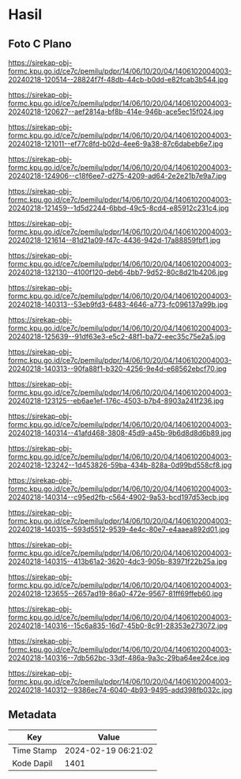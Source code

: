 # Hasil

## Foto C Plano

https://sirekap-obj-formc.kpu.go.id/ce7c/pemilu/pdpr/14/06/10/20/04/1406102004003-20240218-120514--28824f7f-48db-44cb-b0dd-e82fcab3b544.jpg

https://sirekap-obj-formc.kpu.go.id/ce7c/pemilu/pdpr/14/06/10/20/04/1406102004003-20240218-120627--aef2814a-bf8b-414e-946b-ace5ec15f024.jpg

https://sirekap-obj-formc.kpu.go.id/ce7c/pemilu/pdpr/14/06/10/20/04/1406102004003-20240218-121011--ef77c8fd-b02d-4ee6-9a38-87c6dabeb6e7.jpg

https://sirekap-obj-formc.kpu.go.id/ce7c/pemilu/pdpr/14/06/10/20/04/1406102004003-20240218-124906--c18f6ee7-d275-4209-ad64-2e2e21b7e9a7.jpg

https://sirekap-obj-formc.kpu.go.id/ce7c/pemilu/pdpr/14/06/10/20/04/1406102004003-20240218-121459--1d5d2244-6bbd-49c5-8cd4-e85912c231c4.jpg

https://sirekap-obj-formc.kpu.go.id/ce7c/pemilu/pdpr/14/06/10/20/04/1406102004003-20240218-121614--81d21a09-f47c-4436-942d-17a88859fbf1.jpg

https://sirekap-obj-formc.kpu.go.id/ce7c/pemilu/pdpr/14/06/10/20/04/1406102004003-20240218-132130--4100f120-deb6-4bb7-9d52-80c8d21b4206.jpg

https://sirekap-obj-formc.kpu.go.id/ce7c/pemilu/pdpr/14/06/10/20/04/1406102004003-20240218-140313--53eb9fd3-6483-4646-a773-fc096137a99b.jpg

https://sirekap-obj-formc.kpu.go.id/ce7c/pemilu/pdpr/14/06/10/20/04/1406102004003-20240218-125639--91df63e3-e5c2-48f1-ba72-eec35c75e2a5.jpg

https://sirekap-obj-formc.kpu.go.id/ce7c/pemilu/pdpr/14/06/10/20/04/1406102004003-20240218-140313--90fa88f1-b320-4256-9e4d-e68562ebcf70.jpg

https://sirekap-obj-formc.kpu.go.id/ce7c/pemilu/pdpr/14/06/10/20/04/1406102004003-20240218-123125--eb6ae1ef-176c-4503-b7b4-8903a241f236.jpg

https://sirekap-obj-formc.kpu.go.id/ce7c/pemilu/pdpr/14/06/10/20/04/1406102004003-20240218-140314--41afd468-3808-45d9-a45b-9b6d8d8d6b89.jpg

https://sirekap-obj-formc.kpu.go.id/ce7c/pemilu/pdpr/14/06/10/20/04/1406102004003-20240218-123242--1d453826-59ba-434b-828a-0d99bd558cf8.jpg

https://sirekap-obj-formc.kpu.go.id/ce7c/pemilu/pdpr/14/06/10/20/04/1406102004003-20240218-140314--c95ed2fb-c564-4902-9a53-bcd197d53ecb.jpg

https://sirekap-obj-formc.kpu.go.id/ce7c/pemilu/pdpr/14/06/10/20/04/1406102004003-20240218-140315--593d5512-9539-4e4c-80e7-e4aaea892d01.jpg

https://sirekap-obj-formc.kpu.go.id/ce7c/pemilu/pdpr/14/06/10/20/04/1406102004003-20240218-140315--413b61a2-3620-4dc3-905b-83971f22b25a.jpg

https://sirekap-obj-formc.kpu.go.id/ce7c/pemilu/pdpr/14/06/10/20/04/1406102004003-20240218-123655--2657ad19-86a0-472e-9567-81ff69ffeb60.jpg

https://sirekap-obj-formc.kpu.go.id/ce7c/pemilu/pdpr/14/06/10/20/04/1406102004003-20240218-140316--15c6a835-16d7-45b0-8c91-28353e273072.jpg

https://sirekap-obj-formc.kpu.go.id/ce7c/pemilu/pdpr/14/06/10/20/04/1406102004003-20240218-140316--7db562bc-33df-486a-9a3c-29ba64ee24ce.jpg

https://sirekap-obj-formc.kpu.go.id/ce7c/pemilu/pdpr/14/06/10/20/04/1406102004003-20240218-140312--9386ec74-6040-4b93-9495-add398fb032c.jpg


## Metadata

| Key        | Value               |
| ---------- | ------------------- |
| Time Stamp | 2024-02-19 06:21:02 |
| Kode Dapil | 1401                |



